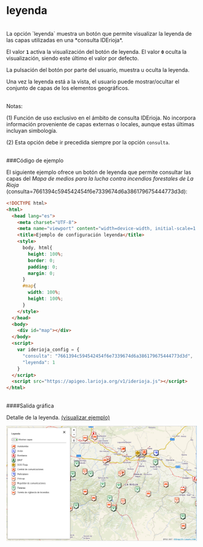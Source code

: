 # leyenda
<br />
La opción `leyenda` muestra un botón que permite visualizar la leyenda de las capas utilizadas en una *consulta IDErioja*.

El valor **`1`** activa la visualización del botón de leyenda. El valor **`0`** oculta la visualización, siendo este último el valor por defecto.

La pulsación del botón por parte del usuario, muestra u oculta la leyenda.

Una vez la leyenda está a la vista, el usuario puede mostrar/ocultar el conjunto de capas de los elementos geográficos.

<br />Notas:

(1) Función de uso exclusivo en el ámbito de consulta IDErioja. No incorpora información proveniente de capas externas o locales, aunque estas últimas incluyan simbología.

(2) Esta opción debe ir precedida siempre por la opción `consulta`.

<br />
###Código de ejemplo
<br />

El siguiente ejemplo ofrece un botón de leyenda que permite consultar las capas del *Mapa de medios para la lucha contra incendios forestales de La Rioja* (consulta=7661394c594542454f6e7339674d6a386179675444773d3d):

```html
<!DOCTYPE html>
<html>
  <head lang="es">
    <meta charset="UTF-8">
    <meta name="viewport" content="width=device-width, initial-scale=1.0, maximum-scale=1.0, user-scalable=no" />
    <title>Ejemplo de configuración leyenda</title>
    <style>
      body, html{
        height: 100%;
        border: 0;
        padding: 0;
        margin: 0;
      }
      #map{
        width: 100%;
        height: 100%;
      }
    </style>
  </head>
  <body>
    <div id="map"></div>
  </body>
  <script>
    var iderioja_config = {
      "consulta": "7661394c594542454f6e7339674d6a386179675444773d3d",
      "leyenda": 1
    }
  </script>
  <script src="https://apigeo.larioja.org/v1/iderioja.js"></script>
</html>
```

<br />
####Salida gráfica
<br />

Detalle de la leyenda. [(visualizar ejemplo)](https://iderioja.github.io/doc_api_iderioja/ejemplo_opcion_leyenda)

![Ejemplo opción leyenda](/img/opciones_leyenda_salida_grafica.jpg "Ejemplo opción leyenda")
